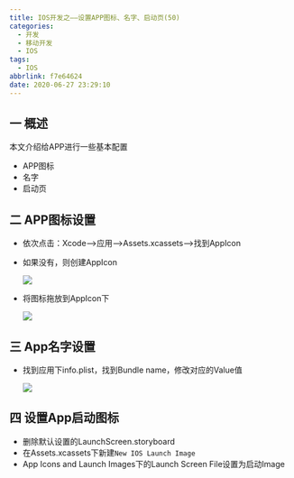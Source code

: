 ```yaml
---
title: IOS开发之——设置APP图标、名字、启动页(50)
categories:
  - 开发
  - 移动开发
  - IOS
tags:
  - IOS
abbrlink: f7e64624
date: 2020-06-27 23:29:10
---
```

## 一 概述

本文介绍给APP进行一些基本配置

* APP图标
* 名字
* 启动页

<!--more-->

## 二 APP图标设置

* 依次点击：Xcode——>应用——>Assets.xcassets——>找到AppIcon

* 如果没有，则创建AppIcon

  ![][1]

* 将图标拖放到AppIcon下

  ![][2]



## 三 App名字设置

* 找到应用下info.plist，找到Bundle name，修改对应的Value值

  ![][3]

## 四 设置App启动图标

* 删除默认设置的LaunchScreen.storyboard
* 在Assets.xcassets下新建`New IOS Launch Image`
* App Icons and Launch Images下的Launch Screen File设置为启动Image



[1]:https://images.pgzxc.com//ios-chaoji-caitu-appicon-create.png
[2]:https://images.pgzxc.com//ios-chaoji-caitu-icon-setting.png
[3]:https://images.pgzxc.com//ios-chaoji-caitu-bundlename-modify.png